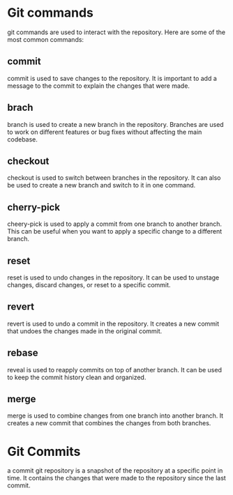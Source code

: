 # Git commands

git commands are used to interact with the repository. Here are some of the most common commands:

## commit

commit is used to save changes to the repository. It is important to add a message to the commit to explain the changes that were made.

## brach

branch is used to create a new branch in the repository. Branches are used to work on different features or bug fixes without affecting the main codebase.

## checkout

checkout is used to switch between branches in the repository. It can also be used to create a new branch and switch to it in one command.

## cherry-pick

cheery-pick is used to apply a commit from one branch to another branch. This can be useful when you want to apply a specific change to a different branch.

## reset

reset is used to undo changes in the repository. It can be used to unstage changes, discard changes, or reset to a specific commit.

## revert

revert is used to undo a commit in the repository. It creates a new commit that undoes the changes made in the original commit.

## rebase

reveal is used to reapply commits on top of another branch. It can be used to keep the commit history clean and organized.

## merge

merge is used to combine changes from one branch into another branch. It creates a new commit that combines the changes from both branches.

# Git Commits

a commit git repository is a snapshot of the repository at a specific point in time. It contains the changes that were made to the repository since the last commit.

```bash

```

